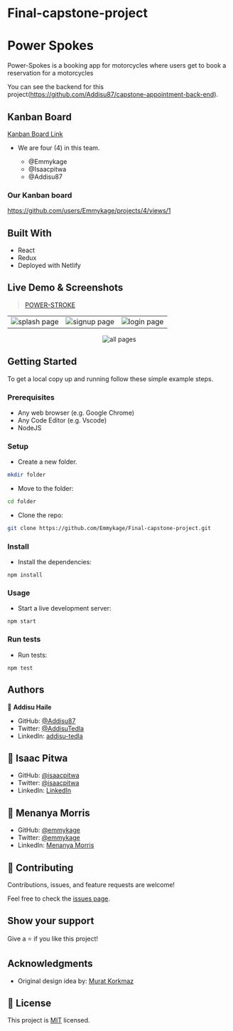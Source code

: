 # Final-capstone-project

# Power Spokes

Power-Spokes is a booking app for motorcycles where users get to book a reservation for a motorcycles

You can see the backend for this project(https://github.com/Addisu87/capstone-appointment-back-end).

## Kanban Board

[Kanban Board Link]()

- We are four (4) in this team.

  - @Emmykage
  - @Isaacpitwa
  - @Addisu87

### Our Kanban board

https://github.com/users/Emmykage/projects/4/views/1

## Built With

- React
- Redux
- Deployed with Netlify

## Live Demo & Screenshots

> [POWER-STROKE](link)

<table>
<tr>
<td><img src="src/img/splash.png" alt="splash page"></td>
<td><img src="src/img/signup.png" alt="signup page"></td>
<td><img src="src/img/login.png" alt="login page"></td>
</tr>
</table>
<div align="center"><img src="src/img/all-versions-picture.png" alt="all pages"></div>

## Getting Started

To get a local copy up and running follow these simple example steps.

### Prerequisites

- Any web browser (e.g. Google Chrome)
- Any Code Editor (e.g. Vscode)
- NodeJS

### Setup

- Create a new folder.

```bash
mkdir folder
```

- Move to the folder:

```bash
cd folder
```

- Clone the repo:

```bash
git clone https://github.com/Emmykage/Final-capstone-project.git
```

### Install

- Install the dependencies:

```
npm install
```

### Usage

- Start a live development server:

```
npm start
```

### Run tests

- Run tests:

```
npm test
```

## Authors

👤 **Addisu Haile**

- GitHub: [@Addisu87](https://img.shields.io/badge/-Addisu87-white?logo=GitHub&logoColor=181717&style=plastic)
- Twitter: [@AddisuTedla](https://img.shields.io/badge/-AddisuTedla-white?logo=Twitter&logoColor=1DA1F2&style=plastic)
- LinkedIn: [addisu-tedla](https://img.shields.io/badge/-addisu_tedla-white?logo=LinkedIn&logoColor=1DA1F2&style=plastic)

## 👤 Isaac Pitwa

- GitHub: [@isaacpitwa](https://github.com/isaacpitwa)
- Twitter: [@isaacpitwa](https://twitter.com/isaacpitwa)
- LinkedIn: [LinkedIn](https://linkedin.com/in/isaac-pitwa)

## 👤 Menanya Morris

- GitHub: [@emmykage](https://github.com/emmykage)
- Twitter: [@emmykage](https://twitter.com/emmykage)
- LinkedIn: [Menanya Morris](https://www.linkedin.com/in/morris-menanya-a51985104/)

## 🤝 Contributing

Contributions, issues, and feature requests are welcome!

Feel free to check the [issues page](https://github.com/Emmykage/Final-capstone-project/issues).

## Show your support

Give a ⭐️ if you like this project!

## Acknowledgments

- Original design idea by: [Murat Korkmaz](https://www.behance.net/muratk)

## 📝 License

This project is [MIT](./LICENSE) licensed.
